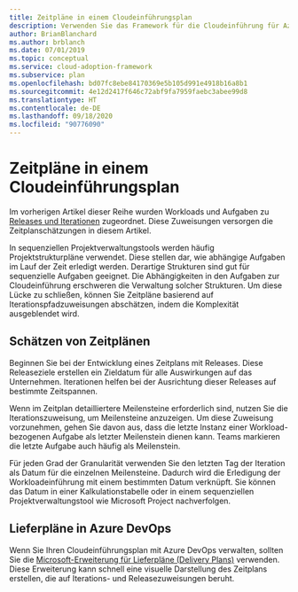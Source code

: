 ```yaml
---
title: Zeitpläne in einem Cloudeinführungsplan
description: Verwenden Sie das Framework für die Cloudeinführung für Azure, um zu erfahren, wie Sie basierend auf Ihrem Cloudeinführungsplan Zeitplanschätzungen durchführen.
author: BrianBlanchard
ms.author: brblanch
ms.date: 07/01/2019
ms.topic: conceptual
ms.service: cloud-adoption-framework
ms.subservice: plan
ms.openlocfilehash: bd07fc8ebe84170369e5b105d991e4918b16a8b1
ms.sourcegitcommit: 4e12d2417f646c72abf9fa7959faebc3abee99d8
ms.translationtype: HT
ms.contentlocale: de-DE
ms.lasthandoff: 09/18/2020
ms.locfileid: "90776090"
---
```

# <a name="timelines-in-a-cloud-adoption-plan"></a>Zeitpläne in einem Cloudeinführungsplan

Im vorherigen Artikel dieser Reihe wurden Workloads und Aufgaben zu [Releases und Iterationen](./iteration-paths.md) zugeordnet. Diese Zuweisungen versorgen die Zeitplanschätzungen in diesem Artikel.

In sequenziellen Projektverwaltungstools werden häufig Projektstrukturpläne verwendet. Diese stellen dar, wie abhängige Aufgaben im Lauf der Zeit erledigt werden. Derartige Strukturen sind gut für sequenzielle Aufgaben geeignet. Die Abhängigkeiten in den Aufgaben zur Cloudeinführung erschweren die Verwaltung solcher Strukturen. Um diese Lücke zu schließen, können Sie Zeitpläne basierend auf Iterationspfadzuweisungen abschätzen, indem die Komplexität ausgeblendet wird.

## <a name="estimate-timelines"></a>Schätzen von Zeitplänen

Beginnen Sie bei der Entwicklung eines Zeitplans mit Releases. Diese Releaseziele erstellen ein Zieldatum für alle Auswirkungen auf das Unternehmen. Iterationen helfen bei der Ausrichtung dieser Releases auf bestimmte Zeitspannen.

Wenn im Zeitplan detailliertere Meilensteine erforderlich sind, nutzen Sie die Iterationszuweisung, um Meilensteine anzuzeigen. Um diese Zuweisung vorzunehmen, gehen Sie davon aus, dass die letzte Instanz einer Workload-bezogenen Aufgabe als letzter Meilenstein dienen kann. Teams markieren die letzte Aufgabe auch häufig als Meilenstein.

Für jeden Grad der Granularität verwenden Sie den letzten Tag der Iteration als Datum für die einzelnen Meilensteine. Dadurch wird die Erledigung der Workloadeinführung mit einem bestimmten Datum verknüpft. Sie können das Datum in einer Kalkulationstabelle oder in einem sequenziellen Projektverwaltungstool wie Microsoft Project nachverfolgen.

## <a name="delivery-plans-in-azure-devops"></a>Lieferpläne in Azure DevOps

<!-- docutune:casing "Microsoft Delivery Plans" -->

Wenn Sie Ihren Cloudeinführungsplan mit Azure DevOps verwalten, sollten Sie die [Microsoft-Erweiterung für Lieferpläne (Delivery Plans)](https://marketplace.visualstudio.com/items?itemname=ms.vss-plans) verwenden. Diese Erweiterung kann schnell eine visuelle Darstellung des Zeitplans erstellen, die auf Iterations- und Releasezuweisungen beruht.
